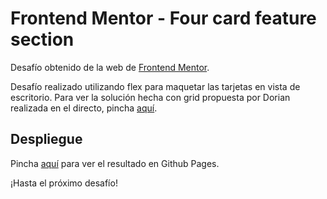 # Frontend Mentor - Four card feature section

Desafío obtenido de la web de [Frontend Mentor](https://www.frontendmentor.io/challenges/four-card-feature-section-weK1eFYK).

Desafío realizado utilizando flex para maquetar las tarjetas en vista de escritorio. Para
ver la solución hecha con grid propuesta por Dorian realizada en el directo, pincha [aquí](https://github.com/Dorian-Road-to-Frontend-Mentor-master/four-card-feature-section).

## Despliegue
Pincha [aquí](https://road-to-frontend-mentor-master.github.io/four-card-feature-section/) para ver el resultado en Github Pages.

¡Hasta el próximo desafío!

